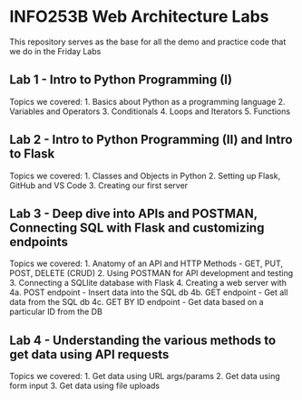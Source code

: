 # INFO253B Web Architecture Labs

This repository serves as the base for all the demo and practice code that we do in the Friday Labs

## Lab 1 - Intro to Python Programming (I)

Topics we covered:
    1. Basics about Python as a programming language
    2. Variables and Operators
    3. Conditionals
    4. Loops and Iterators
    5. Functions

## Lab 2 - Intro to Python Programming (II) and Intro to Flask

Topics we covered:
    1. Classes and Objects in Python
    2. Setting up Flask, GitHub and VS Code
    3. Creating our first server

## Lab 3 - Deep dive into APIs and POSTMAN, Connecting SQL with Flask and customizing endpoints

Topics we covered:
    1. Anatomy of an API and HTTP Methods - GET, PUT, POST, DELETE (CRUD)
    2. Using POSTMAN for API development and testing
    3. Connecting a SQLlite database with Flask
    4. Creating a web server with
        4a. POST endpoint - Insert data into the SQL db
        4b. GET endpoint - Get all data from the SQL db
        4c. GET BY ID endpoint - Get data based on a particular ID from the DB

## Lab 4 - Understanding the various methods to get data using API requests

Topics we covered:
    1. Get data using URL args/params
    2. Get data using form input
    3. Get data using file uploads
